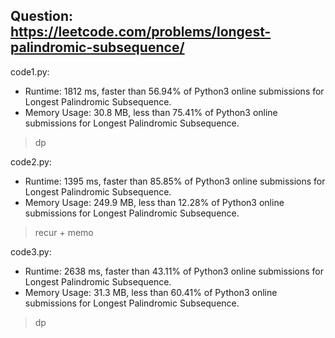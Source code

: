 ## Question: https://leetcode.com/problems/longest-palindromic-subsequence/

code1.py:
* Runtime: 1812 ms, faster than 56.94% of Python3 online submissions for Longest Palindromic Subsequence.
* Memory Usage: 30.8 MB, less than 75.41% of Python3 online submissions for Longest Palindromic Subsequence.
> dp

code2.py:
* Runtime: 1395 ms, faster than 85.85% of Python3 online submissions for Longest Palindromic Subsequence.
* Memory Usage: 249.9 MB, less than 12.28% of Python3 online submissions for Longest Palindromic Subsequence.
> recur + memo

code3.py:
* Runtime: 2638 ms, faster than 43.11% of Python3 online submissions for Longest Palindromic Subsequence.
* Memory Usage: 31.3 MB, less than 60.41% of Python3 online submissions for Longest Palindromic Subsequence.
> dp